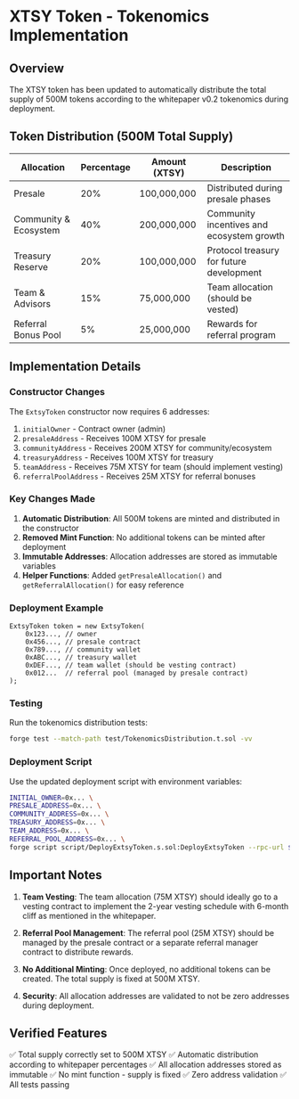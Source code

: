 # XTSY Token - Tokenomics Implementation

## Overview
The XTSY token has been updated to automatically distribute the total supply of 500M tokens according to the whitepaper v0.2 tokenomics during deployment.

## Token Distribution (500M Total Supply)

| Allocation | Percentage | Amount (XTSY) | Description |
|------------|------------|---------------|-------------|
| Presale | 20% | 100,000,000 | Distributed during presale phases |
| Community & Ecosystem | 40% | 200,000,000 | Community incentives and ecosystem growth |
| Treasury Reserve | 20% | 100,000,000 | Protocol treasury for future development |
| Team & Advisors | 15% | 75,000,000 | Team allocation (should be vested) |
| Referral Bonus Pool | 5% | 25,000,000 | Rewards for referral program |

## Implementation Details

### Constructor Changes
The `ExtsyToken` constructor now requires 6 addresses:
1. `initialOwner` - Contract owner (admin)
2. `presaleAddress` - Receives 100M XTSY for presale
3. `communityAddress` - Receives 200M XTSY for community/ecosystem
4. `treasuryAddress` - Receives 100M XTSY for treasury
5. `teamAddress` - Receives 75M XTSY for team (should implement vesting)
6. `referralPoolAddress` - Receives 25M XTSY for referral bonuses

### Key Changes Made

1. **Automatic Distribution**: All 500M tokens are minted and distributed in the constructor
2. **Removed Mint Function**: No additional tokens can be minted after deployment
3. **Immutable Addresses**: Allocation addresses are stored as immutable variables
4. **Helper Functions**: Added `getPresaleAllocation()` and `getReferralAllocation()` for easy reference

### Deployment Example

```solidity
ExtsyToken token = new ExtsyToken(
    0x123..., // owner
    0x456..., // presale contract
    0x789..., // community wallet
    0xABC..., // treasury wallet
    0xDEF..., // team wallet (should be vesting contract)
    0x012...  // referral pool (managed by presale contract)
);
```

### Testing
Run the tokenomics distribution tests:
```bash
forge test --match-path test/TokenomicsDistribution.t.sol -vv
```

### Deployment Script
Use the updated deployment script with environment variables:
```bash
INITIAL_OWNER=0x... \
PRESALE_ADDRESS=0x... \
COMMUNITY_ADDRESS=0x... \
TREASURY_ADDRESS=0x... \
TEAM_ADDRESS=0x... \
REFERRAL_POOL_ADDRESS=0x... \
forge script script/DeployExtsyToken.s.sol:DeployExtsyToken --rpc-url $RPC_URL --broadcast
```

## Important Notes

1. **Team Vesting**: The team allocation (75M XTSY) should ideally go to a vesting contract to implement the 2-year vesting schedule with 6-month cliff as mentioned in the whitepaper.

2. **Referral Pool Management**: The referral pool (25M XTSY) should be managed by the presale contract or a separate referral manager contract to distribute rewards.

3. **No Additional Minting**: Once deployed, no additional tokens can be created. The total supply is fixed at 500M XTSY.

4. **Security**: All allocation addresses are validated to not be zero addresses during deployment.

## Verified Features

✅ Total supply correctly set to 500M XTSY
✅ Automatic distribution according to whitepaper percentages
✅ All allocation addresses stored as immutable
✅ No mint function - supply is fixed
✅ Zero address validation
✅ All tests passing